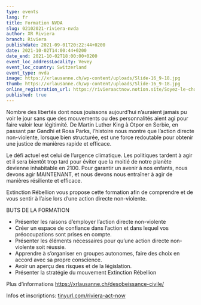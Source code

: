 ```yaml
---
type: events
lang: fr
title: Formation NVDA
slug: 02102021-riviera-nvda
author: XR Riviera
branch: Riviera
publishdate: 2021-09-01T20:22:44+0200
date: 2021-10-02T14:00:44+0200
date_end: 2021-10-02T18:00:00+0200
event_loc_addressLocality: Vevey
event_loc_country: Switzerland
event_type: nvda
image: https://xrlausanne.ch/wp-content/uploads/Slide-16_9-18.jpg
thumb: https://xrlausanne.ch/wp-content/uploads/Slide-16_9-18.jpg
online_registration_url: https://rivieraactnow.notion.site/Soyez-le-changement-09402a28bd774b00aa6b4a426fce416e
published: true
---
```

<!--StartFragment-->

Nombre des libertés dont nous jouissons aujourd’hui n’auraient jamais pu voir le jour sans que des mouvements ou des personnalités aient agi pour faire valoir leur légitimité. De Martin Luther King à Otpor en Serbie, en passant par Gandhi et Rosa Parks, l’histoire nous montre que l’action directe non-violente, lorsque bien structurée, est une force redoutable pour obtenir une justice de manières rapide et efficace.

Le défi actuel est celui de l’urgence climatique. Les politiques tardent à agir et il sera bientôt trop tard pour éviter que la moitié de notre planète devienne inhabitable en 2100. Pour garantir un avenir à nos enfants, nous devons agir MAINTENANT, et nous devons nous entraîner à agir de manières résiliente et efficace.

Extinction Rébellion vous propose cette formation afin de comprendre et de vous sentir à l’aise lors d’une action directe non-violente.

BUTS DE LA FORMATION

* Présenter les raisons d’employer l’action directe non-violente
* Créer un espace de confiance dans l’action et dans lequel vos préoccupations sont prises en compte.
* Présenter les éléments nécessaires pour qu’une action directe non-violente soit réussie.
* Apprendre à s’organiser en groupes autonomes, faire des choix en accord avec sa propre conscience.
* Avoir un aperçu des risques et de la législation.
* Présenter la stratégie du mouvement Extinction Rébellion

Plus d’informations <https://xrlausanne.ch/desobeissance-civile/>

Infos et inscriptions: [tinyurl.com/riviera-act-now](https://tinyurl.com/riviera-act-now?fbclid=IwAR2JcD_PLW71JtjQT7KVBNu5b2byd3u6QQUAm1eGjZlvEQm9RkSEcnh1f5k)

<!--EndFragment-->